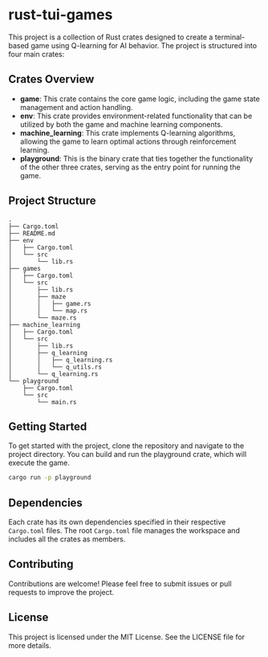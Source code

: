 # rust-tui-games

This project is a collection of Rust crates designed to create a terminal-based game using Q-learning for AI behavior. The project is structured into four main crates:

## Crates Overview

- **game**: This crate contains the core game logic, including the game state management and action handling.
- **env**: This crate provides environment-related functionality that can be utilized by both the game and machine learning components.
- **machine_learning**: This crate implements Q-learning algorithms, allowing the game to learn optimal actions through reinforcement learning.
- **playground**: This is the binary crate that ties together the functionality of the other three crates, serving as the entry point for running the game.

## Project Structure

```
.
├── Cargo.toml
├── README.md
├── env
│   ├── Cargo.toml
│   └── src
│       └── lib.rs
├── games
│   ├── Cargo.toml
│   └── src
│       ├── lib.rs
│       ├── maze
│       │   ├── game.rs
│       │   └── map.rs
│       └── maze.rs
├── machine_learning
│   ├── Cargo.toml
│   └── src
│       ├── lib.rs
│       ├── q_learning
│       │   ├── q_learning.rs
│       │   └── q_utils.rs
│       └── q_learning.rs
└── playground
    ├── Cargo.toml
    └── src
        └── main.rs
```

## Getting Started

To get started with the project, clone the repository and navigate to the project directory. You can build and run the playground crate, which will execute the game.

```bash
cargo run -p playground
```

## Dependencies

Each crate has its own dependencies specified in their respective `Cargo.toml` files. The root `Cargo.toml` file manages the workspace and includes all the crates as members.

## Contributing

Contributions are welcome! Please feel free to submit issues or pull requests to improve the project.

## License

This project is licensed under the MIT License. See the LICENSE file for more details.